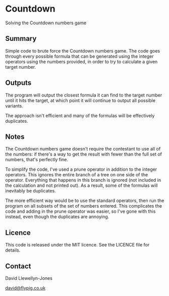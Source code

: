 # Countdown
Solving the Countdown numbers game

## Summary

Simple code to brute force the Countdown numbers game. The code goes through
every possible formula that can be generated using the integer operators
using the numbers provided, in order to try to calculate a given target
number.

## Outputs

The program will output the closest formula it can find to the target number
until it hits the target, at which point it will continue to output all
possible variants.

The approach isn't efficient and many of the formulas will be effectively
duplicates.

## Notes

The Countdown numbers game doesn't require the contestant to use all of the
numbers: if there's a way to get the result with fewer than the full set of
numbers, that's perfectly fine.

To simplify the code, I've used a prune operator in addition to the integer
operators. This ignores the entire branch of a tree on one side of the
operator. Everything that happens in this branch is ignored (not included in
the calculation and not printed out). As a result, some of the formulas
will inevitably be duplicates.

The more efficient way would be to use the standard operators, then run the
program on all subsets of the set of numbers entered. This complicates the code
and adding in the prune operator was easier, so I've gone with this instead,
even though the duplicates are annoying.

## Licence

This code is released under the MIT licence. See the LICENCE file for details.

## Contact

David Llewellyn-Jones

david@flypig.co.uk

